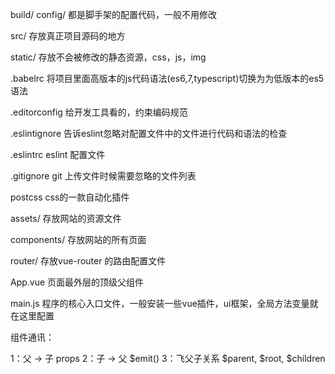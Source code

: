 build/ config/ 都是脚手架的配置代码，一般不用修改

src/ 存放真正项目源码的地方

static/ 存放不会被修改的静态资源，css，js，img

.babelrc 将项目里面高版本的js代码语法(es6,7,typescript)切换为为低版本的es5语法

.editorconfig 给开发工具看的，约束编码规范

.eslintignore 告诉eslint忽略对配置文件中的文件进行代码和语法的检查

.eslintrc eslint 配置文件

.gitignore git 上传文件时候需要忽略的文件列表

postcss css的一款自动化插件

assets/ 存放网站的资源文件

components/ 存放网站的所有页面

router/ 存放vue-router 的路由配置文件

App.vue 页面最外层的顶级父组件

main.js 程序的核心入口文件，一般安装一些vue插件，ui框架，全局方法变量就在这里配置


组件通讯：

 1：父 -> 子 props
 2：子 -> 父 $emit()
 3：飞父子关系 $parent, $root, $children
